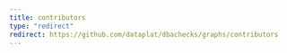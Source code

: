 ```yaml
---
title: contributors
type: "redirect"
redirect: https://github.com/dataplat/dbachecks/graphs/contributors
---
```

